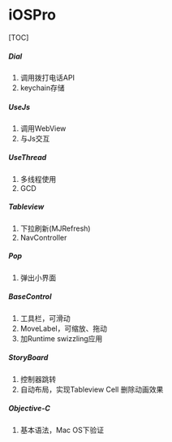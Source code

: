 # iOSPro

[TOC]

##### Dial

1. 调用拨打电话API
2. keychain存储

##### UseJs

1. 调用WebView
2. 与Js交互

##### UseThread

1. 多线程使用
2. GCD

##### Tableview

1. 下拉刷新(MJRefresh)
2. NavController

##### Pop

1. 弹出小界面

##### BaseControl

1. 工具栏，可滑动
2. MoveLabel，可缩放、拖动
3. 加Runtime swizzling应用

##### StoryBoard

1. 控制器跳转
2. 自动布局，实现Tableview Cell 删除动画效果

##### Objective-C

1. 基本语法，Mac OS下验证